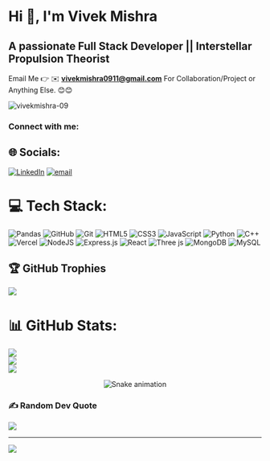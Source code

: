 # Hi 👋, I'm Vivek Mishra
## A passionate Full Stack Developer || Interstellar Propulsion Theorist 

Email Me 👉 ✉️ **vivekmishra0911@gmail.com** For Collaboration/Project or Anything Else. 😊😊
 


<p align="left"> <img src="https://komarev.com/ghpvc/?username=vivekmishra-09&label=Visitors%20&color=0e75b6&style=flat" alt="vivekmishra-09" /> </p>

<h3 align="left">Connect with me:</h3>
<p align="left">
</p>



## 🌐 Socials:
[![LinkedIn](https://img.shields.io/badge/LinkedIn-%230077B5.svg?logo=linkedin&logoColor=white)](https://linkedin.com/in/vivek-mishra09) [![email](https://img.shields.io/badge/Email-D14836?logo=gmail&logoColor=white)](mailto:vivekmishra0911@gmail.com) 

# 💻 Tech Stack:
![Pandas](https://img.shields.io/badge/pandas-%23150458.svg?style=for-the-badge&logo=pandas&logoColor=white) ![GitHub](https://img.shields.io/badge/github-%23121011.svg?style=for-the-badge&logo=github&logoColor=white) ![Git](https://img.shields.io/badge/git-%23F05033.svg?style=for-the-badge&logo=git&logoColor=white) ![HTML5](https://img.shields.io/badge/html5-%23E34F26.svg?style=for-the-badge&logo=html5&logoColor=white) ![CSS3](https://img.shields.io/badge/css3-%231572B6.svg?style=for-the-badge&logo=css3&logoColor=white) ![JavaScript](https://img.shields.io/badge/javascript-%23323330.svg?style=for-the-badge&logo=javascript&logoColor=%23F7DF1E) ![Python](https://img.shields.io/badge/python-3670A0?style=for-the-badge&logo=python&logoColor=ffdd54) ![C++](https://img.shields.io/badge/c++-%2300599C.svg?style=for-the-badge&logo=c%2B%2B&logoColor=white) ![Vercel](https://img.shields.io/badge/vercel-%23000000.svg?style=for-the-badge&logo=vercel&logoColor=white) ![NodeJS](https://img.shields.io/badge/node.js-6DA55F?style=for-the-badge&logo=node.js&logoColor=white) ![Express.js](https://img.shields.io/badge/express.js-%23404d59.svg?style=for-the-badge&logo=express&logoColor=%2361DAFB) ![React](https://img.shields.io/badge/react-%2320232a.svg?style=for-the-badge&logo=react&logoColor=%2361DAFB) ![Three js](https://img.shields.io/badge/threejs-black?style=for-the-badge&logo=three.js&logoColor=white) ![MongoDB](https://img.shields.io/badge/MongoDB-%234ea94b.svg?style=for-the-badge&logo=mongodb&logoColor=white) ![MySQL](https://img.shields.io/badge/mysql-4479A1.svg?style=for-the-badge&logo=mysql&logoColor=white)

## 🏆 GitHub Trophies
![](https://github-profile-trophy.vercel.app/?username=vivekmishra-09&theme=radical&no-frame=false&no-bg=false&margin-w=4)


# 📊 GitHub Stats:
![](https://github-readme-stats.vercel.app/api?username=vivekmishra-09&theme=highcontrast&hide_border=false&include_all_commits=true&count_private=false)<br/>
![](https://nirzak-streak-stats.vercel.app/?user=vivekmishra-09&theme=highcontrast&hide_border=false)<br/>
![](https://github-readme-stats.vercel.app/api/top-langs/?username=vivekmishra-09&theme=highcontrast&hide_border=false&include_all_commits=true&count_private=false&layout=compact)

<!-- Snake Game Repo View -->
<div align="center">
  <img src="https://profile-readme-generator.com/assets/snake.svg" alt="Snake animation" />
</div>


### ✍️ Random Dev Quote
![](https://quotes-github-readme.vercel.app/api?type=horizontal&theme=radical)

---
[![](https://visitcount.itsvg.in/api?id=vivekmishra-09&icon=0&color=0)](https://visitcount.itsvg.in)

<!-- Proudly created with GPRM ( https://gprm.itsvg.in ) -->
